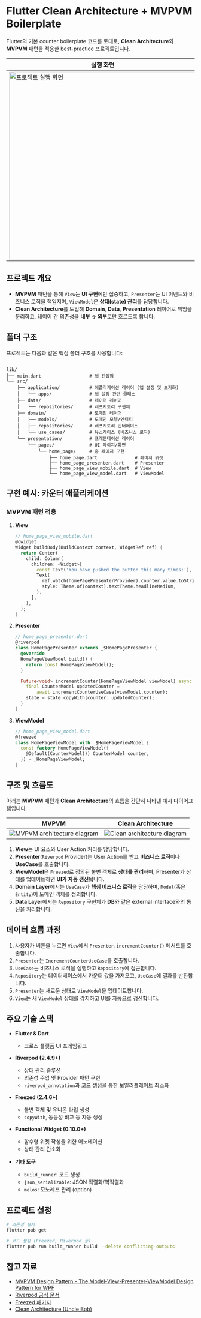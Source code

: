 # Flutter Clean Architecture + MVPVM Boilerplate

Flutter의 기본 counter boilerplate 코드를 토대로, **Clean Architecture**와 **MVPVM** 패턴을 적용한 best-practice 프로젝트입니다.

| 실행 화면                                                                                                                          |
| ---------------------------------------------------------------------------------------------------------------------------------- |
| <img width="500" alt="프로젝트 실행 화면" src="https://github.com/user-attachments/assets/d49a20a0-9624-4728-a095-188a38e4eb1f" /> |

## 프로젝트 개요

- **MVPVM** 패턴을 통해 `View`는 **UI 구현**에만 집중하고, `Presenter`는 UI 이벤트와 비즈니스 로직을 책임지며, `ViewModel`은 **상태(state) 관리**를 담당합니다.
- **Clean Architecture**를 도입해 **Domain**, **Data**, **Presentation** 레이어로 책임을 분리하고, 레이어 간 의존성을 **내부 → 외부**로만 흐르도록 합니다.

## 폴더 구조

프로젝트는 다음과 같은 핵심 폴더 구조를 사용합니다:

```shell

lib/
├── main.dart                  # 앱 진입점
└── src/
    ├── application/           # 애플리케이션 레이어 (앱 설정 및 초기화)
    │   └── apps/              # 앱 설정 관련 클래스
    ├── data/                  # 데이터 레이어
    │   └── repositories/      # 레포지토리 구현체
    ├── domain/                # 도메인 레이어
    │   ├── models/            # 도메인 모델/엔티티
    │   ├── repositories/      # 레포지토리 인터페이스
    │   └── use_cases/         # 유스케이스 (비즈니스 로직)
    └── presentation/          # 프레젠테이션 레이어
        └── pages/             # UI 페이지/화면
            └── home_page/     # 홈 페이지 구현
                ├── home_page.dart              # 페이지 위젯
                ├── home_page_presenter.dart    # Presenter
                ├── home_page_view_mobile.dart  # View
                └── home_page_view_model.dart   # ViewModel
```

## 구현 예시: 카운터 애플리케이션

### MVPVM 패턴 적용

1. **View**

   ```dart
   // home_page_view_mobile.dart
   @cwidget
   Widget buildBody(BuildContext context, WidgetRef ref) {
     return Center(
       child: Column(
         children: <Widget>[
           const Text('You have pushed the button this many times:'),
           Text(
             ref.watch(homePagePresenterProvider).counter.value.toString(),
             style: Theme.of(context).textTheme.headlineMedium,
           ),
         ],
       ),
     );
   }
    ```

2. **Presenter**

   ```dart
   // home_page_presenter.dart
   @riverpod
   class HomePagePresenter extends _$HomePagePresenter {
     @override
     HomePageViewModel build() {
       return const HomePageViewModel();
     }

     Future<void> incrementCounter(HomePageViewModel viewModel) async {
       final CounterModel updatedCounter =
           await incrementCounterUseCase(viewModel.counter);
       state = state.copyWith(counter: updatedCounter);
     }
   }
   ```

3. **ViewModel**

   ```dart
   // home_page_view_model.dart
   @freezed
   class HomePageViewModel with _$HomePageViewModel {
     const factory HomePageViewModel({
       @Default(CounterModel()) CounterModel counter, 
     }) = _HomePageViewModel;
   }
   ```

## 구조 및 흐름도

아래는 **MVPVM** 패턴과 **Clean Architecture**의 흐름을 간단히 나타낸 예시 다이어그램입니다.

| MVPVM                                                                                                          | Clean Architecture                                                                                             |
| -------------------------------------------------------------------------------------------------------------- | -------------------------------------------------------------------------------------------------------------- |
| ![MVPVM architecture diagram](https://github.com/user-attachments/assets/7d5dc8bf-0bc8-48d8-b796-cb7d21e592c1) | ![Clean architecture diagram](https://github.com/user-attachments/assets/e94a4612-4638-4823-8bdd-e6b92f364e27) |

1. **View**는 UI 요소와 User Action 처리를 담당합니다.
2. **Presenter**(`Riverpod` Provider)는 User Action를 받고 **비즈니스 로직**이나 **UseCase**를 호출합니다.
3. **ViewModel**은 `Freezed`로 정의된 불변 객체로 **상태를 관리**하며, Presenter가 상태를 업데이트하면 **UI가 자동 갱신**됩니다.
4. **Domain Layer**에서는 `UseCase`가 **핵심 비즈니스 로직**을 담당하며, `Model`(혹은 `Entity`)이 도메인 객체를 정의합니다.  
5. **Data Layer**에서는 `Repository` 구현체가 **DB**와 같은 external interface와의 통신을 처리합니다.

## 데이터 흐름 과정

1. 사용자가 버튼을 누르면 `View`에서 `Presenter.incrementCounter()` 메서드를 호출합니다.
2. `Presenter`는 `IncrementCounterUseCase`를 호출합니다.
3. `UseCase`는 비즈니스 로직을 실행하고 `Repository`에 접근합니다.
4. `Repository`는 데이터베이스에서 카운터 값을 가져오고, `UseCase`에 결과를 반환합니다.
5. `Presenter`는 새로운 상태로 `ViewModel`을 업데이트합니다.
6. `View`는 새 `ViewModel` 상태를 감지하고 UI를 자동으로 갱신합니다.

## 주요 기술 스택

- **Flutter & Dart**
  - 크로스 플랫폼 UI 프레임워크

- **Riverpod (2.4.9+)**  
  - 상태 관리 솔루션
  - 의존성 주입 및 Provider 패턴 구현
  - `riverpod_annotation`과 코드 생성을 통한 보일러플레이트 최소화

- **Freezed (2.4.6+)**  
  - 불변 객체 및 유니온 타입 생성
  - `copyWith`, 동등성 비교 등 자동 생성

- **Functional Widget (0.10.0+)**
  - 함수형 위젯 작성을 위한 어노테이션
  - 상태 관리 간소화

- **기타 도구**
  - `build_runner`: 코드 생성
  - `json_serializable`: JSON 직렬화/역직렬화
  - `melos`: 모노레포 관리 (option)

## 프로젝트 설정

```bash
# 의존성 설치
flutter pub get

# 코드 생성 (Freezed, Riverpod 등)
flutter pub run build_runner build --delete-conflicting-outputs

```

## 참고 자료

- [MVPVM Design Pattern - The Model-View-Presenter-ViewModel Design Pattern for WPF](https://learn.microsoft.com/en-us/archive/msdn-magazine/2011/december/mvpvm-design-pattern-the-model-view-presenter-viewmodel-design-pattern-for-wpf#the-mvp-pattern)
- [Riverpod 공식 문서](https://riverpod.dev/)
- [Freezed 패키지](https://pub.dev/packages/freezed)
- [Clean Architecture (Uncle Bob)](https://blog.cleancoder.com/uncle-bob/2012/08/13/the-clean-architecture.html)
